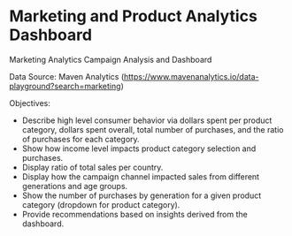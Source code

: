 # Marketing and Product Analytics Dashboard

Marketing Analytics Campaign Analysis and Dashboard

Data Source: Maven Analytics (https://www.mavenanalytics.io/data-playground?search=marketing)

Objectives:
- Describe high level consumer behavior via dollars spent per product category, dollars spent overall, total number of purchases, and the ratio of purchases for each category.
- Show how income level impacts product category selection and purchases.
- Display ratio of total sales per country.
- Display how the campaign channel impacted sales from different generations and age groups.
- Show the number of purchases by generation for a given product category (dropdown for product category).
- Provide recommendations based on insights derived from the dashboard. 
